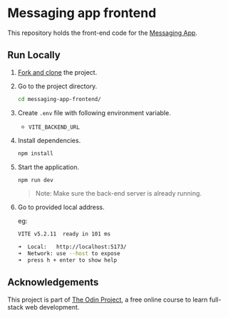 # Messaging app frontend

This repository holds the front-end code for the [Messaging App](https://github.com/VMadhuranga/messaging-app).

## Run Locally

1. [Fork and clone](https://docs.github.com/en/pull-requests/collaborating-with-pull-requests/working-with-forks/fork-a-repo) the project.

1. Go to the project directory.

   ```bash
   cd messaging-app-frontend/
   ```

1. Create `.env` file with following environment variable.

   - `VITE_BACKEND_URL`

1. Install dependencies.

   ```bash
   npm install
   ```

1. Start the application.

   ```bash
   npm run dev
   ```

   > Note: Make sure the back-end server is already running.

1. Go to provided local address.

   eg:

   ```bash
   VITE v5.2.11  ready in 101 ms

   ➜  Local:   http://localhost:5173/
   ➜  Network: use --host to expose
   ➜  press h + enter to show help
   ```

## Acknowledgements

This project is part of [The Odin Project](https://www.theodinproject.com/), a free online course to learn full-stack web development.
